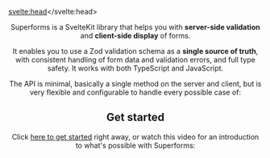 <script lang="ts">
	import Header from './Header.svelte'
	import Youtube from '$lib/Youtube.svelte'
	import Gallery from './Gallery.svelte'
</script>

<svelte:head><title>Superforms for SvelteKit</title></svelte:head>

<Header />

Superforms is a SvelteKit library that helps you with **server-side validation** and **client-side display** of forms.

It enables you to use a Zod validation schema as a **single source of truth**, with consistent handling of form data and validation errors, and full type safety. It works with both TypeScript and JavaScript.

The API is minimal, basically a single method on the server and client, but is very flexible and configurable to handle every possible case of:

<Gallery />

## Get started

Click [here to get started](/get-started) right away, or watch this video for an introduction to what's possible with Superforms:

<Youtube id="MiKzH3kcVfs" />

<br><br>
